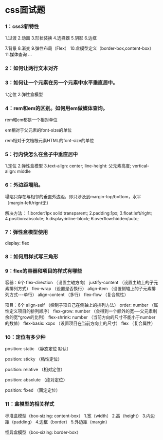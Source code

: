 # css面试题

### 1：css3新特性

1.过渡 2.动画 3.形状装换 4.选择器 5.阴影 6.边框

7.背景 8.渐变 9.弹性布局（Flex） 10.盒模型定义（border-box,content-box） 11.媒体查询 ...

### 2：如何让两行文本对齐

### 3：如何让一个元素在另一个元素中水平垂直居中。

1.定位
2.弹性盒模型

### 4：rem和em的区别。如何用em做媒体查询。

rem和em都是一个相对单位

em相对于父元素的font-size的单位

rem相对于文档根元素HTML的font-size的单位

### 5：行内快怎么在盒子中垂直居中

1.定位
2.弹性盒模型
3.text-align: center; line-height: 父元素高度; vertical-align: middle

### 6：外边距塌陷。

塌陷只存在与相邻的垂直外边距，即只涉及到margin-top/bottom，水平（margin-left/rignt无）

解决方法：
1.border:1px solid transparent;
2.padding:1px;
3.float:left/right;
4.position:absolute;
5.display:inline-block;
6.overflow:hidden/auto;

### 7：弹性盒模型使用

display: flex

### 8：如何用样式写三角形

### 9：flex的容器和项目的样式有哪些

容器：6个
flex-direction （设置主轴方向）
justify-content （设置主轴上的子元素排列方式）
flex-wrap （设置是否换行）
align-item （设置侧轴上的子元素排列方式---单行）
align-content （多行）
flex-flow （复合属性）

项目：6个
align-self （控制子项自己在侧轴上的排列方法）
order: number （属性定义项目的排列顺序）
flex-grow: number （会得到一个额外的宽---父元素剩余的宽*grow的比列）
flex-shrink: number （当前方向的尺寸不能小于number的数值）
flex-basis: xxpx （设置项目在当前方向上的尺寸）
flex （复合属性）

### 10：定位有多少种

position: static （静态定位 默认）

position: sticky （粘性定位）

position: relative （相对定位）

position: absolute （绝对定位）

position: fixed （固定定位）

### 11：盒模型的相关样式

标准盒模型（box-sizing: content-box）
1.宽（width） 2.高（height） 3.内边距（padding） 4.边框（border） 5.外边距（margin）

怪异盒模型（box-sizing: border-box）